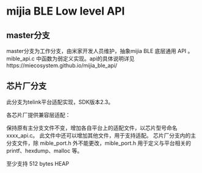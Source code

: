 # mijia BLE Low level API
## master分支
master分支为工作分支，由米家开发人员维护，抽象mijia BLE 底层通用 API 。mible_api.c 中函数为弱定义实现。api的具体说明详见https://miecosystem.github.io/mijia_ble_api/

## 芯片厂分支
此分支为telink平台适配实现，SDK版本2.3。

各芯片厂提供兼容层适配：

保持原有主分支文件不变，增加各自平台上的适配文件，以芯片型号命名 xxxx_api.c。 此文件中还可以增加其他文件，用于支持适配。 芯片厂分支内的主分支文件，除 mible_port.h 外不能更改，mible_port.h 用于定义与平台相关的 printf、hexdump、malloc 等。

至少支持 512 bytes HEAP

